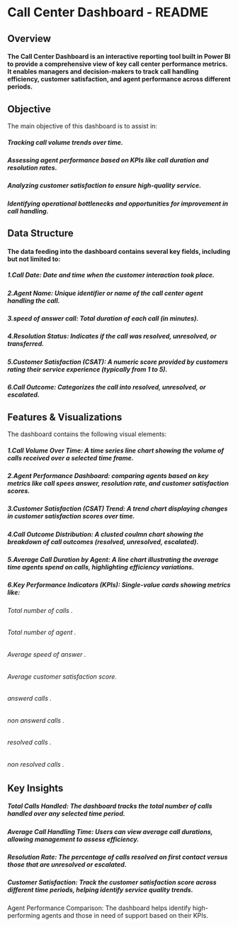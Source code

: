 
# Call Center Dashboard - README
## Overview
#### The Call Center Dashboard is an interactive reporting tool built in Power BI to provide a comprehensive view of key call center performance metrics. It enables managers and decision-makers to track call handling efficiency, customer satisfaction, and agent performance across different periods.

## Objective
The main objective of this dashboard is to assist in:

##### Tracking call volume trends over time.
##### Assessing agent performance based on KPIs like call duration and resolution rates.
##### Analyzing customer satisfaction to ensure high-quality service.
##### Identifying operational bottlenecks and opportunities for improvement in call handling.
## Data Structure
#### The data feeding into the dashboard contains several key fields, including but not limited to:

##### 1.Call Date: Date and time when the customer interaction took place.
##### 2.Agent Name: Unique identifier or name of the call center agent handling the call.
##### 3.speed of answer call: Total duration of each call (in minutes).
##### 4.Resolution Status: Indicates if the call was resolved, unresolved, or transferred.
##### 5.Customer Satisfaction (CSAT): A numeric score provided by customers rating their service experience (typically from 1 to 5).
##### 6.Call Outcome: Categorizes the call into resolved, unresolved, or escalated.
## Features & Visualizations
The dashboard contains the following visual elements:

##### 1.Call Volume Over Time: A time series line chart showing the volume of calls received over a selected time frame.
##### 2.Agent Performance Dashboard:  comparing agents based on key metrics like call spees answer, resolution rate, and customer satisfaction scores.
##### 3.Customer Satisfaction (CSAT) Trend: A trend chart displaying changes in customer satisfaction scores over time.
##### 4.Call Outcome Distribution: A clusted coulmn chart showing the breakdown of call outcomes (resolved, unresolved, escalated).
##### 5.Average Call Duration by Agent: A line chart illustrating the average time agents spend on calls, highlighting efficiency variations.
##### 6.Key Performance Indicators (KPIs): Single-value cards showing metrics like:
###### Total number of calls .
###### Total number of agent .
###### Average speed of answer .
###### Average customer satisfaction score.
###### answerd calls .
###### non answerd calls .
###### resolved calls .
###### non resolved calls .
## Key Insights
##### Total Calls Handled: The dashboard tracks the total number of calls handled over any selected time period.
##### Average Call Handling Time: Users can view average call durations, allowing management to assess efficiency.
##### Resolution Rate: The percentage of calls resolved on first contact versus those that are unresolved or escalated.
##### Customer Satisfaction: Track the customer satisfaction score across different time periods, helping identify service quality trends.
Agent Performance Comparison: The dashboard helps identify high-performing agents and those in need of support based on their KPIs.

